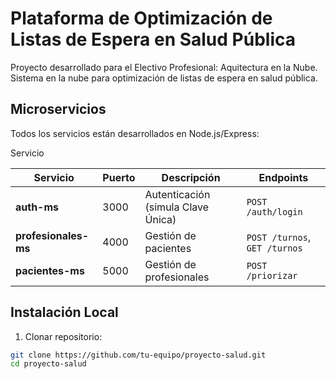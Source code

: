# Plataforma de Optimización de Listas de Espera en Salud Pública

Proyecto desarrollado para el Electivo Profesional: Aquitectura en la Nube. Sistema en la nube para optimización de listas de espera en salud pública.

## Microservicios
Todos los servicios están desarrollados en Node.js/Express:

Servicio

| Servicio           | Puerto | Descripción                          | Endpoints                     |
|--------------------|--------|--------------------------------------|-------------------------------|
| **auth-ms**        | 3000   | Autenticación (simula Clave Única)   | `POST /auth/login`            |
| **profesionales-ms**      | 4000   | Gestión de pacientes            | `POST /turnos`, `GET /turnos` |
| **pacientes-ms**| 5000   | Gestión de profesionales            | `POST /priorizar`             |

## Instalación Local

1. Clonar repositorio:
```bash
git clone https://github.com/tu-equipo/proyecto-salud.git
cd proyecto-salud
